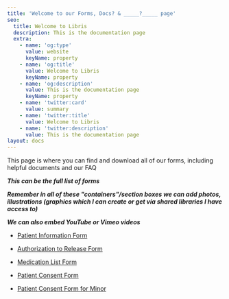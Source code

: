 ```yaml
---
title: 'Welcome to our Forms, Docs? & _____?_____ page'
seo:
  title: Welcome to Libris
  description: This is the documentation page
  extra:
    - name: 'og:type'
      value: website
      keyName: property
    - name: 'og:title'
      value: Welcome to Libris
      keyName: property
    - name: 'og:description'
      value: This is the documentation page
      keyName: property
    - name: 'twitter:card'
      value: summary
    - name: 'twitter:title'
      value: Welcome to Libris
    - name: 'twitter:description'
      value: This is the documentation page
layout: docs
---
```

This page is where you can find and download all of our forms, including helpful documents and our FAQ

***This can be the full list of forms***

***Remember in all of these "containers"/section boxes we can add photos, illustrations (graphics which I can create or get via shared libraries I have access to)***

***We can also embed YouTube or Vimeo videos***

*   [Patient Information Form](http://drgcg.com/PatientInformation.pdf)

*   [Authorization to Release Form](http://drgcg.com/AuthorizationForm.pdf)

*   [Medication List Form](http://drgcg.com/MedicationList.pdf)

*   [Patient Consent Form](http://drgcg.com/PrivConAdult.pdf)

*   [Patient Consent Form for Minor](http://drgcg.com/PrivConMinor.pdf)
